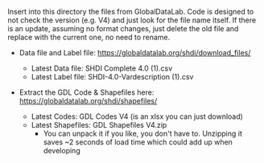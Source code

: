 Insert into this directory the files from GlobalDataLab. Code is designed to not check the version (e.g. V4) and just look for the file name itself. If there is an update, assuming no format changes, just delete the old file and replace with the current one, no need to rename.

* Data file and Label file: https://globaldatalab.org/shdi/download_files/
   * Latest Data file: SHDI Complete 4.0 (1).csv
   * Latest Label file: SHDI-4.0-Vardescription (1).csv
    
* Extract the GDL Code & Shapefiles here: https://globaldatalab.org/shdi/shapefiles/
   * Latest Codes: GDL Codes V4 (is an xlsx you can just download)
   * Latest Shapefiles: GDL Shapefiles V4.zip 
      * You can unpack it if you like, you don't have to. Unzipping it saves ~2 seconds of load time which could add up when developing